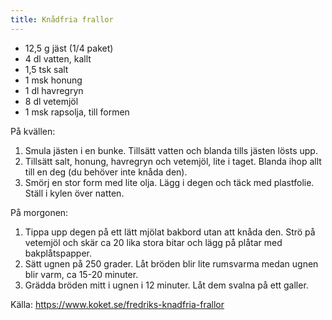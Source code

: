 ```yaml
---
title: Knådfria frallor
---
```


- 12,5 g jäst (1/4 paket)
- 4 dl vatten, kallt
- 1,5 tsk salt
- 1 msk honung
- 1 dl havregryn
- 8 dl vetemjöl
- 1 msk rapsolja, till formen

På kvällen: 
1. Smula jästen i en bunke. Tillsätt vatten och blanda tills jästen lösts upp.
2. Tillsätt salt, honung, havregryn och vetemjöl, lite i taget. Blanda ihop allt till en deg (du behöver inte knåda den).
3. Smörj en stor form med lite olja. Lägg i degen och täck med plastfolie. Ställ i kylen över natten.

På morgonen: 
1. Tippa upp degen på ett lätt mjölat bakbord utan att knåda den. Strö på vetemjöl och skär ca 20 lika stora bitar och lägg på plåtar med bakplåtspapper.
2. Sätt ugnen på 250 grader. Låt bröden blir lite rumsvarma medan ugnen blir varm, ca 15-20 minuter.
3. Grädda bröden mitt i ugnen i 12 minuter. Låt dem svalna på ett galler.

Källa: https://www.koket.se/fredriks-knadfria-frallor
